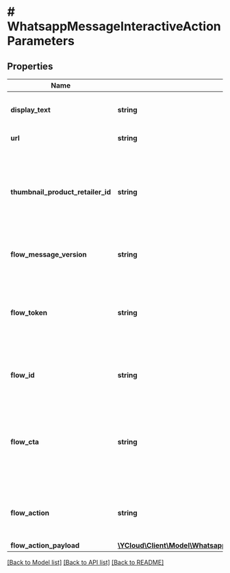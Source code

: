 # # WhatsappMessageInteractiveActionParameters

## Properties

Name | Type | Description | Notes
------------ | ------------- | ------------- | -------------
**display_text** | **string** | Text of the CTA URL button. Maximum length: 20 bytes. | [optional]
**url** | **string** | URL of the CTA URL button. | [optional]
**thumbnail_product_retailer_id** | **string** | Item SKU number. Labeled as **Content ID** in the [Commerce Manager](https://business.facebook.com/commerce). The thumbnail of this item will be used as the message&#39;s header image. | [optional]
**flow_message_version** | **string** | Use for &#x60;flow&#x60; buttons. Value must be \&quot;3\&quot;. | [optional]
**flow_token** | **string** | Use for &#x60;flow&#x60; buttons. Flow token that is generated by the business to serve as an identifier. Defaults to &#x60;unused&#x60;. | [optional]
**flow_id** | **string** | Required for &#x60;flow&#x60; buttons. Unique ID of the Flow provided by WhatsApp. | [optional]
**flow_cta** | **string** | Required for &#x60;flow&#x60; buttons. Text on the CTA button. For example: \&quot;Open flow!\&quot;. Maximum length: 20 characters. | [optional]
**flow_action** | **string** | Use for &#x60;flow&#x60; buttons. Either &#x60;navigate&#x60; or &#x60;data_exchange&#x60;. Defaults to &#x60;navigate&#x60;. | [optional]
**flow_action_payload** | [**\YCloud\Client\Model\WhatsappMessageInteractiveActionParametersFlowActionPayload**](WhatsappMessageInteractiveActionParametersFlowActionPayload.md) |  | [optional]

[[Back to Model list]](../../README.md#models) [[Back to API list]](../../README.md#endpoints) [[Back to README]](../../README.md)
